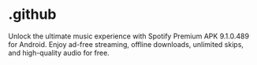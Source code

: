 # .github

Unlock the ultimate music experience with Spotify Premium APK 9.1.0.489 for Android. Enjoy ad-free streaming, offline downloads, unlimited skips, and high-quality audio for free. 
